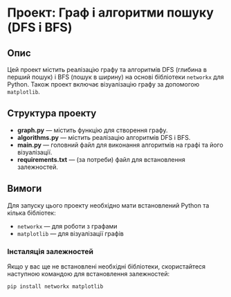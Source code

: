 # Проект: Граф і алгоритми пошуку (DFS і BFS)

## Опис

Цей проект містить реалізацію графу та алгоритмів DFS (глибина в перший пошук) і BFS (пошук в ширину) на основі бібліотеки `networkx` для Python. Також проект включає візуалізацію графу за допомогою `matplotlib`.

## Структура проекту

- **graph.py** — містить функцію для створення графу.
- **algorithms.py** — містить реалізацію алгоритмів DFS і BFS.
- **main.py** — головний файл для виконання алгоритмів на графі та його візуалізації.
- **requirements.txt** — (за потреби) файл для встановлення залежностей.

## Вимоги

Для запуску цього проекту необхідно мати встановлений Python та кілька бібліотек:

- `networkx` — для роботи з графами
- `matplotlib` — для візуалізації графів

### Інсталяція залежностей

Якщо у вас ще не встановлені необхідні бібліотеки, скористайтеся наступною командою для встановлення залежностей:

```bash
pip install networkx matplotlib